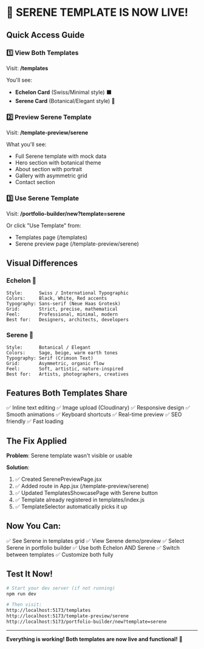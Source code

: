 # 🎉 SERENE TEMPLATE IS NOW LIVE!

## Quick Access Guide

### 1️⃣ View Both Templates

Visit: **/templates**

You'll see:

- **Echelon Card** (Swiss/Minimal style) ⬛
- **Serene Card** (Botanical/Elegant style) 🌿

### 2️⃣ Preview Serene Template

Visit: **/template-preview/serene**

What you'll see:

- Full Serene template with mock data
- Hero section with botanical theme
- About section with portrait
- Gallery with asymmetric grid
- Contact section

### 3️⃣ Use Serene Template

Visit: **/portfolio-builder/new?template=serene**

Or click "Use Template" from:

- Templates page (/templates)
- Serene preview page (/template-preview/serene)

## Visual Differences

### Echelon 🖤

```
Style:      Swiss / International Typographic
Colors:     Black, White, Red accents
Typography: Sans-serif (Neue Haas Grotesk)
Grid:       Strict, precise, mathematical
Feel:       Professional, minimal, modern
Best for:   Designers, architects, developers
```

### Serene 🌿

```
Style:      Botanical / Elegant
Colors:     Sage, beige, warm earth tones
Typography: Serif (Crimson Text)
Grid:       Asymmetric, organic flow
Feel:       Soft, artistic, nature-inspired
Best for:   Artists, photographers, creatives
```

## Features Both Templates Share

✅ Inline text editing
✅ Image upload (Cloudinary)
✅ Responsive design
✅ Smooth animations
✅ Keyboard shortcuts
✅ Real-time preview
✅ SEO friendly
✅ Fast loading

## The Fix Applied

**Problem**: Serene template wasn't visible or usable

**Solution**:

1. ✅ Created SerenePreviewPage.jsx
2. ✅ Added route in App.jsx (/template-preview/serene)
3. ✅ Updated TemplatesShowcasePage with Serene button
4. ✅ Template already registered in templates/index.js
5. ✅ TemplateSelector automatically picks it up

## Now You Can:

✅ See Serene in templates grid
✅ View Serene demo/preview
✅ Select Serene in portfolio builder
✅ Use both Echelon AND Serene
✅ Switch between templates
✅ Customize both fully

## Test It Now!

```bash
# Start your dev server (if not running)
npm run dev

# Then visit:
http://localhost:5173/templates
http://localhost:5173/template-preview/serene
http://localhost:5173/portfolio-builder/new?template=serene
```

---

**Everything is working! Both templates are now live and functional!** 🚀

